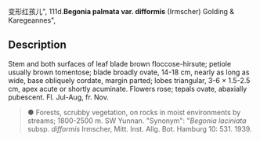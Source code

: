 变形红孩儿",
111d.**Begonia palmata var. difformis** (Irmscher) Golding & Karegeannes",

## Description
Stem and both surfaces of leaf blade brown floccose-hirsute; petiole usually brown tomentose; blade broadly ovate, 14-18 cm, nearly as long as wide, base obliquely cordate, margin parted; lobes triangular, 3-6 × 1.5-2.5 cm, apex acute or shortly acuminate. Flowers rose; tepals ovate, abaxially pubescent. Fl. Jul-Aug, fr. Nov.

> ● Forests, scrubby vegetation, on rocks in moist environments by streams; 1800-2500 m. SW Yunnan.
  "Synonym": "*Begonia laciniata* subsp. *difformis* Irmscher, Mitt. Inst. Allg. Bot. Hamburg 10: 531. 1939.
